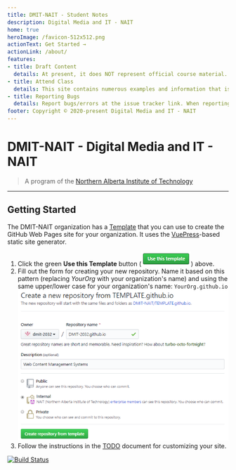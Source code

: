 ```yaml
---
title: DMIT-NAIT - Student Notes
description: Digital Media and IT - NAIT
home: true
heroImage: /favicon-512x512.png
actionText: Get Started →
actionLink: /about/
features:
- title: Draft Content
  details: At present, it does NOT represent official course material. Official course material can be found on the Moodle website (https://moodle.nait.ca) for the course.
- title: Attend Class
  details: This site contains numerous examples and information that is available primarily in-class. Material presented in this site is subject to change during the course of the term. Therefore, it is imperitive that you, as a student, attend classes and take notes from information given in class.
- title: Reporting Bugs
  details: Report bugs/errors at the issue tracker link. When reporting errors, please identify the complete URL of the page and quote the portion of the page that has the error.
footer: Copyright © 2020-present Digital Media and IT - NAIT
---
```

# DMIT-NAIT - Digital Media and IT - NAIT

> A program of the [Northern Alberta Institute of Technology](http://nait.ca)

----

## Getting Started

The DMIT-NAIT organization has a [Template](https://github.com/DMIT-NAIT/TEMPLATE.github.io) that you can use to create the GitHub Web Pages site for your organization. It uses the [VuePress](https://vuepress.vuejs.org/)-based static site generator.

1. Click the green **Use this Template** button (![button](./images/UseThisTemplate.png)) above.
2. Fill out the form for creating your new repository. Name it based on this pattern (replacing *YourOrg* with your organization's name) and using the same upper/lower case for your organization's name: `YourOrg.github.io`
    ![Create new Repository](./images/CreateFromTemplate.png)
3. Follow the instructions in the [TODO](about/todo.md) document for customizing your site.

[![Build Status](https://github.com/DMIT-NAIT/DMIT-NAIT.github.io/workflows/Build%20and%20Deploy/badge.svg?branch=dev)](https://github.com/DMIT-NAIT/DMIT-NAIT.github.io/actions)
